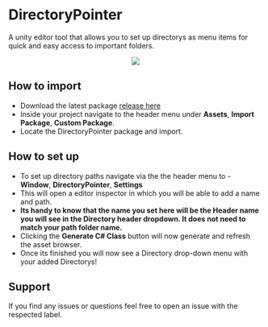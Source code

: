 # DirectoryPointer
A unity editor tool that allows you to set up directorys as menu items for quick and easy access to important folders.
<center><img src="Resources/Nightshift Games/DirectoryPointer/directorypointerheader.png"></center>

## How to import
- Download the latest package [release here](https://github.com/RealJamako/NSG_DirectoryPointer/releases/tag/v1.0)
- Inside your project navigate to the header menu under **Assets**, **Import Package**, **Custom Package**.
- Locate the DirectoryPointer package and import.

## How to set up
- To set up directory paths navigate via the the header menu to -  **Window**, **DirectoryPointer**, **Settings**
- This will open a editor inspector in which you will be able to add a name and path.
- **Its handy to know that the name you set here will be the Header name you will see in the Directory header dropdown. It does not need to match your path folder name.**
- Clicking the **Generate C# Class** button will now generate and refresh the asset browser.
- Once its finished you will now see a Directory drop-down menu with your added Directorys!

## Support
If you find any issues or questions feel free to open an issue with the respected label.

